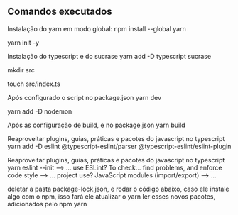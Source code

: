 ## Comandos executados

Instalação do yarn em modo global:
npm install --global yarn

yarn init -y

Instalação do typescript e do sucrase
yarn add -D typescript sucrase

mkdir src

touch src/index.ts

Após configurado o script no package.json
yarn dev

yarn add -D nodemon

Após as configuração de build, e no package.json
yarn build

Reaproveitar plugins, guias, práticas e pacotes do javascript no typescript
yarn add -D eslint @typescript-eslint/parser @typescript-eslint/eslint-plugin

Reaproveitar plugins, guias, práticas e pacotes do javascript no typescript
yarn eslint --init
--> ... use ESLint? To check... find problems, and enforce code style
--> ... project use? JavaScript modules (import/export)
--> ...

deletar a pasta package-lock.json, e rodar o código abaixo, caso ele instale algo com o npm, isso fará ele atualizar o yarn ler esses novos pacotes, adicionados pelo npm
yarn



